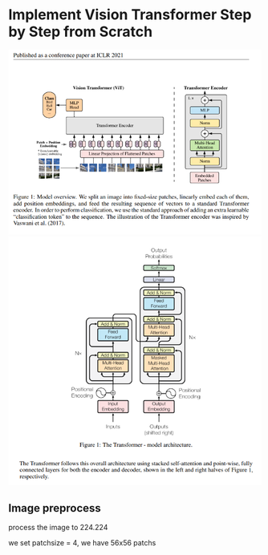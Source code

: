 # Implement Vision Transformer Step by Step from Scratch

![alt text](image.png)
![alt text](image-1.png)

## Image preprocess

process the image to 224.224

we set patchsize = 4, we have 56x56 patchs